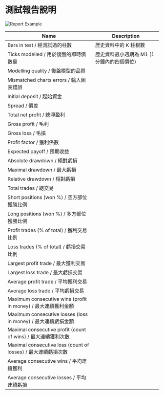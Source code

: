 # 測試報告說明
![Report Example](https://farm2.staticflickr.com/1667/25903065503_5aa068ec67_c.jpg)



| Name | Description |
| -- | -- |
| Bars in test / 經測試過的柱數 | 歷史資料中的 K 柱根數 |
| Ticks modelled / 用於復盤的即時價數量 | 歷史資料最小週期為 M1 (1 分鐘內的四個價位) |
| Modelling quality / 復盤模型的品質 |  |
| Mismatched charts errors / 輸入圖表錯誤 |
| Initial deposit / 起始資金 |  |
| Spread / 價差 |  |
| Total net profit / 總淨盈利 |  |
| Gross profit / 毛利 |  |
| Gross loss / 毛損 |  |
| Profit factor / 獲利係數 |  |
| Expected payoff / 預期收益 |  |
| Absolute drawdown / 絕對虧損 |  |
| Maximal drawdown / 最大虧損 |  |
| Relative drawdown / 相對虧損 |  |
| Total trades / 總交易 |  |
| Short positions (won %) / 空方部位獲勝比例 |  |
| Long positions (won %) / 多方部位獲勝比例 |  |
| Profit trades (% of total) / 獲利交易比例 |  |
| Loss trades (% of total) / 虧損交易比例 |  |
| Largest profit trade / 最大獲利交易 |  |
| Largest loss trade / 最大虧損交易 |  |
| Average profit trade / 平均獲利交易 |  |
| Average loss trade / 平均虧損交易 |  |
| Maximum consecutive wins (profit in money) / 最大連續獲利金額 |  |
| Maximum consecutive losses (loss in money) / 最大連續虧損金額 |  |
| Maximal consecutive profit (count of wins) / 最大連續獲利次數 |  |
| Maximal consecutive loss (count of losses) / 最大連續虧損次數 |  |
| Average consecutive wins / 平均連續獲利 |  |
| Average consecutive losses / 平均連續虧損 | |
